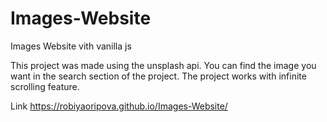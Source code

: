 # Images-Website
Images Website vith vanilla js

This project was made using the unsplash api. You can find the image you want in the search section of the project. The project works with infinite scrolling feature.

Link https://robiyaoripova.github.io/Images-Website/
